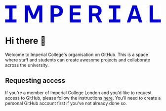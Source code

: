 ![Logo of Imperial College London](/assets/images/imperial_logo.png)

# Hi there 👋
Welcome to Imperial College's organisation on GitHub. This is a space where staff and students can create awesome projects and collaborate across the university.

## Requesting access
If you're a member of Imperial College London and you'd like to request access to GitHub, please follow the instructions [here](https://www.imperial.ac.uk/admin-services/ict/self-service/research-support/research-support-systems/github/working-with-githubcom/). You'll need to create a personal GitHub account first if you've not already done so.
